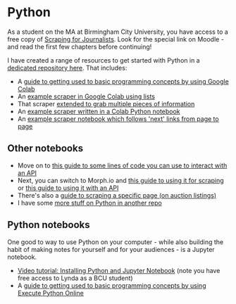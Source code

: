# Python

As a student on the MA at Birmingham City University, you have access to a free copy of [Scraping for Journalists](https://leanpub.com/scrapingforjournalists). Look for the special link on Moodle - and read the first few chapters before continuing!

I have created a range of resources to get started with Python in a [dedicated repository here](https://github.com/paulbradshaw/pythonintro/). That includes:

* A [guide to getting used to basic programming concepts by using Google Colab](https://github.com/paulbradshaw/MED7369-Specialist-Investigative-Journalism/blob/master/python/pythonFirstStepsColab.ipynb)
* An [example scraper in Google Colab using lists](https://github.com/paulbradshaw/MED7369-Specialist-Investigative-Journalism/blob/master/python/anExampleScraperList.ipynb)
* That scraper [extended to grab multiple pieces of information](https://github.com/paulbradshaw/MED7369-Specialist-Investigative-Journalism/blob/master/python/anExampleScraperList_multipleItems.ipynb)
* An [example scraper written in a Colab Python notebook](https://github.com/paulbradshaw/MED7369-Specialist-Investigative-Journalism/blob/master/python/anExampleScraper1page.ipynb)
* An [example scraper notebook which follows 'next' links from page to page](https://github.com/paulbradshaw/MED7369-Specialist-Investigative-Journalism/blob/master/python/anExampleScraperNextPage.ipynb)

## Other notebooks

* Move on to [this guide to some lines of code you can use to interact with an API](https://github.com/paulbradshaw/python_demo/blob/master/executepythononline.md)
* Next, you can switch to Morph.io and [this guide to using it for scraping](https://github.com/paulbradshaw/MED7369-Specialist-Investigative-Journalism/blob/master/python/1introtopython.ipynb) or [this guide to using it with an API](https://github.com/paulbradshaw/python_demo/blob/master/morphio.md)
* There's also a [guide to scraping a specific page (on auction listings)](https://github.com/paulbradshaw/MED7369-Specialist-Investigative-Journalism/blob/master/python/scrapingauctions.md)
* I have some [more stuff on Python in another repo](https://github.com/paulbradshaw/python_demo)

## Python notebooks

One good to way to use Python on your computer - while also building the habit of making notes for yourself and for your audiences - is a Jupyter notebook.

* [Video tutorial: Installing Python and Jupyter Notebook](https://www.lynda.com/Software-Development-tutorials/Installing-Python-Jupyter-Notebook/576698/605448-4.html) (note you have free access to Lynda as a BCU student)
* A [guide to getting used to basic programming concepts by using Execute Python Online](https://github.com/paulbradshaw/pythonintro/blob/master/execute_python_online.ipynb)
